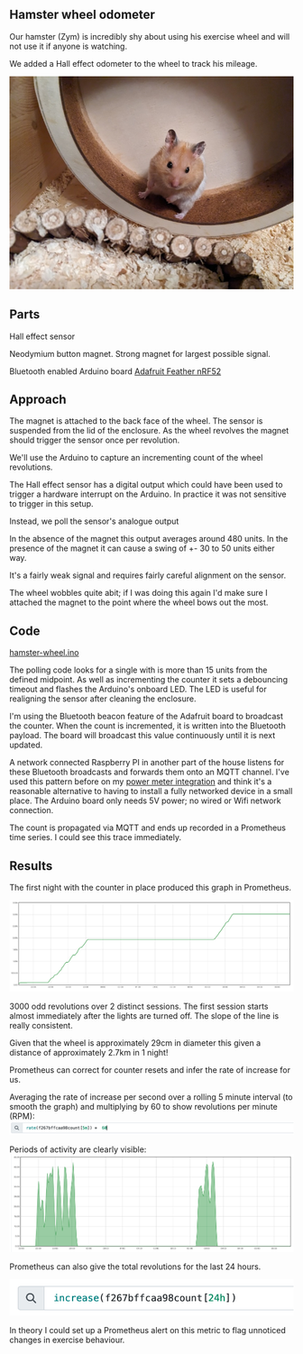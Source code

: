 ## Hamster wheel odometer

Our hamster (Zym) is incredibly shy about using his exercise wheel and will not use it if anyone is watching.

We added a Hall effect odometer to the wheel to track his mileage.

![Zym the hamster on exercise wheel](zym-on-wheel.jpg)

## Parts

Hall effect sensor

Neodymium button magnet.
Strong magnet for largest possible signal.

Bluetooth enabled Arduino board
[Adafruit Feather nRF52](https://www.adafruit.com/product/3406)


## Approach

The magnet is attached to the back face of the wheel. 
The sensor is suspended from the lid of the enclosure.
As the wheel revolves the magnet should trigger the sensor once per revolution.

We'll use the Arduino to capture an incrementing count of the wheel revolutions.

The Hall effect sensor has a digital output which could have been used to trigger a hardware interrupt
on the Arduino. In practice it was not sensitive to trigger in this setup.

Instead, we poll the sensor's analogue output

In the absence of the magnet this output averages around 480 units.
In the presence of the magnet it can cause a swing of +- 30 to 50 units either way. 

It's a fairly weak signal and requires fairly careful alignment on the sensor.

The wheel wobbles quite abit; if I was doing this again I'd make sure I attached the magnet to the point
where the wheel bows out the most.


## Code

[hamster-wheel.ino](hamster-wheel.ino)

The polling code looks for a single with is more than 15 units from the defined midpoint.
As well as incrementing the counter it sets a debouncing timeout and flashes the Arduino's onboard LED.
The LED is useful for realigning the sensor after cleaning the enclosure.

I'm using the Bluetooth beacon feature of the Adafruit board to broadcast the counter.
When the count is incremented, it is written into the Bluetooth payload. The board will broadcast this value
continuously until it is next updated.

A network connected Raspberry PI in another part of the house listens for these Bluetooth broadcasts and forwards them onto an MQTT channel.
I've used this pattern before on my [power meter integration](https://github.com/tonytw1/power-meter) and think it's a reasonable alternative to having to install a fully networked
device in a small place. The Arduino board only needs 5V power; no wired or Wifi network connection.

The count is propagated via MQTT and ends up recorded in a Prometheus time series.
I could see this trace immediately.


## Results

The first night with the counter in place produced this graph in Prometheus.

![Wheel revolution counts vs time](count-vs-time.png)

3000 odd revolutions over 2 distinct sessions. The first session starts almost immediately after the lights are turned off.
The slope of the line is really consistent.

Given that the wheel is approximately 29cm in diameter this given a distance of approximately 2.7km in 1 night!


Prometheus can correct for counter resets and infer the rate of increase for us.

Averaging the rate of increase per second over a rolling 5 minute interval (to smooth the graph) and multiplying by 60 to show revolutions per minute (RPM):
![Rate query](rate-query.png)


Periods of activity are clearly visible:
![5 minute average RPM](rate-5m-ave-rpm.png)


Prometheus can also give the total revolutions for the last 24 hours.


![24 hour count](24hour.png)


In theory I could set up a Prometheus alert on this metric to flag unnoticed changes in exercise behaviour.

